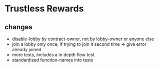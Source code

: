 # Trustless Rewards

## changes

- disable-lobby by contract-owner, not by lobby-owner or anyone else
- join a lobby only once, if trying to join it second time -> give error already joined
- more tests, includes a in depth flow test
- standardized function-names into tests
